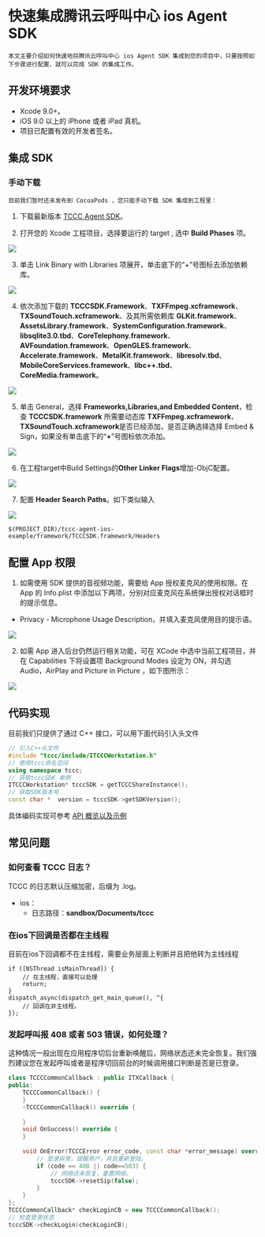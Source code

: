 # 快速集成腾讯云呼叫中心 ios Agent SDK

    本文主要介绍如何快速地将腾讯云呼叫中心 ios Agent SDK 集成到您的项目中，只要按照如下步骤进行配置，就可以完成 SDK 的集成工作。

## 开发环境要求

- Xcode 9.0+。 
- iOS 9.0 以上的 iPhone 或者 iPad 真机。
- 项目已配置有效的开发者签名。


## 集成 SDK

### 手动下载
    目前我们暂时还未发布到 CocoaPods ，您只能手动下载 SDK 集成到工程里：

1. 下载最新版本 [TCCC Agent SDK](https://tccc.qcloud.com/assets/doc/Agent/CppSDKRelease/TCCCSDK_ios_last.zip)。

2. 打开您的 Xcode 工程项目，选择要运行的 target , 选中 **Build Phases** 项。

![](https://qcloudimg.tencent-cloud.cn/raw/81a5cddcb55a6f96d34b07e6ee267f98.jpg)

3. 单击 Link Binary with Libraries 项展开，单击底下的“+”号图标去添加依赖库。

![](https://qcloudimg.tencent-cloud.cn/raw/c50b4d1df77772003512e6c3cde2fffb.png)

4. 依次添加下载的 **TCCCSDK.Framework**、**TXFFmpeg.xcframework**、**TXSoundTouch.xcframework**、及其所需依赖库 **GLKit.framework**、**AssetsLibrary.framework**、**SystemConfiguration.framework**、**libsqlite3.0.tbd**、**CoreTelephony.framework**、**AVFoundation.framework**、**OpenGLES.framework**、**Accelerate.framework**、**MetalKit.framework**、**libresolv.tbd**、**MobileCoreServices.framework**、**libc++.tbd**、**CoreMedia.framework**。

![](https://qcloudimg.tencent-cloud.cn/raw/f6d263c670275ed0b78884641b5ed493.png)

5. 单击 General，选择 **Frameworks,Libraries,and Embedded Content**，检查 **TCCCSDK.framework** 所需要动态库 **TXFFmpeg.xcframework**、**TXSoundTouch.xcframework**是否已经添加，是否正确选择选择 Embed & Sign，如果没有单击底下的“**+**”号图标依次添加。

![](https://qcloudimg.tencent-cloud.cn/raw/cf3177bd964b250e5cf39ed75c827b27.png)

6. 在工程target中Build Settings的**Other Linker Flags**增加-ObjC配置。

![](https://qcloudimg.tencent-cloud.cn/raw/227c7ce13c6e6538209a7262e4a0ae7a.png)

7. 配置 **Header Search Paths**。如下类似输入

![](https://qcloudimg.tencent-cloud.cn/raw/791b37dad9ab9c86b7a7d63a1256211a.png)

```
$(PROJECT_DIR)/tccc-agent-ios-example/framework/TCCCSDK.framework/Headers
```


## 配置 App 权限
1. 如需使用 SDK 提供的音视频功能，需要给 App 授权麦克风的使用权限。在 App 的 Info.plist 中添加以下两项，分别对应麦克风在系统弹出授权对话框时的提示信息。
  - Privacy - Microphone Usage Description，并填入麦克风使用目的提示语。

![](https://qcloudimg.tencent-cloud.cn/raw/35f2cfb2dfd2dbf4bac4d90a076e8473.png)

2. 如需 App 进入后台仍然运行相关功能，可在 XCode 中选中当前工程项目，并在 Capabilities 下将设置项  Background Modes 设定为 ON，并勾选 Audio，AirPlay and Picture in Picture ，如下图所示：

![](https://qcloudimg.tencent-cloud.cn/raw/206506cefe3957d482f9a89fa06ce068.png)


## 代码实现

目前我们只提供了通过 C++ 接口，可以用下面代码引入头文件

```c++
// 引入C++头文件
#include "tccc/include/ITCCCWorkstation.h"
// 使用tccc命名空间
using namespace tccc;
// 获取tcccSDK 单例
ITCCCWorkstation* tcccSDK = getTCCCShareInstance();
// 获取SDK版本号
const char *  version = tcccSDK->getSDKVersion();

```

具体编码实现可参考 [API 概览以及示例](api.md)

## 常见问题

###  如何查看 TCCC 日志？

TCCC 的日志默认压缩加密，后缀为 .log。
- ios：
	- 日志路径：**sandbox/Documents/tccc** 

### 在ios下回调是否都在主线程
目前在ios下回调都不在主线程，需要业务层面上判断并且把他转为主线线程
```oc
if ([NSThread isMainThread]) {
    // 在主线程，直接可以处理
    return;
}
dispatch_async(dispatch_get_main_queue(), ^{
    // 回调在非主线程。
});
```

### 发起呼叫报 408 或者 503 错误，如何处理？

这种情况一般出现在应用程序切后台重新唤醒后，网络状态还未完全恢复。我们强烈建议您在发起呼叫或者是程序切回前台的时候调用接口判断是否是已登录。

```cpp
class TCCCCommonCallback : public ITXCallback {
public:
    TCCCCommonCallback() {
    }
    ~TCCCCommonCallback() override {
        
    }
    void OnSuccess() override {
    }
    
    void OnError(TCCCError error_code, const char *error_message) override {
        // 登录异常，提醒用户，并且重新登陆。
        if (code == 408 || code==503) {
            // 网络还未恢复，重置网络。
            tcccSDK->resetSip(false);
        }
    }
};
TCCCCommonCallback* checkLoginCB = new TCCCCommonCallback();
// 检查登录状态
tcccSDK->checkLogin(checkLoginCB);
```

